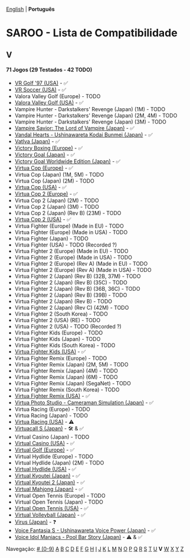 [English](../en-us/V.md) | **Português**

# SAROO - Lista de Compatibilidade

## V

#### 71 Jogos (29 Testados - 42 TODO)

- [VR Golf '97 (USA)](../../../Regions/Retails/USA/T-12518H/01/README.md) - :white_check_mark:
- [VR Soccer (USA)](../../../Regions/Retails/USA/T-12517H/01/README.md) - :white_check_mark:
- Valora Valley Golf (Europe) - TODO
- [Valora Valley Golf (USA)](../../../Regions/Retails/USA/T-2303H/01/README.md) - :white_check_mark:
- Vampire Hunter - Darkstalkers' Revenge (Japan) (1M) - TODO
- Vampire Hunter - Darkstalkers' Revenge (Japan) (2M, 4M) - TODO
- Vampire Hunter - Darkstalkers' Revenge (Japan) (3M) - TODO
- [Vampire Savior: The Lord of Vampire (Japan)](../../../Regions/Retails/Japan/T-1229G/01/README.md) - :white_check_mark:
- [Vandal Hearts - Ushinawareta Kodai Bunmei (Japan)](../../../Regions/Retails/Japan/T-9526G/01/README.md) - :white_check_mark:
- [Vatlva (Japan)](../../../Regions/Retails/Japan/T-31501G/01/README.md) - :white_check_mark:
- [Victory Boxing (Europe)](../../../Regions/Retails/Europe/T-6005H-50/01/README.md) - :white_check_mark:
- [Victory Goal (Japan)](../../../Regions/Retails/Japan/GS-9002/01/README.md) - :white_check_mark:
- [Victory Goal Worldwide Edition (Japan)](../../../Regions/Retails/Japan/GS-9112/01/README.md) - :white_check_mark:
- [Virtua Cop (Europe)](../../../Regions/Retails/Europe/MK-81015/01/README.md) - :white_check_mark:
- Virtua Cop (Japan) (1M, 5M) - TODO
- Virtua Cop (Japan) (2M) - TODO
- [Virtua Cop (USA)](../../../Regions/Retails/USA/MK-81015/01/README.md) - :white_check_mark:
- [Virtua Cop 2 (Europe)](../../../Regions/Retails/Europe/MK-81043/01/README.md) - :white_check_mark:
- Virtua Cop 2 (Japan) (2M) - TODO
- Virtua Cop 2 (Japan) (3M) - TODO
- Virtua Cop 2 (Japan) (Rev B) (23M) - TODO
- [Virtua Cop 2 (USA)](../../../Regions/Retails/USA/MK-81043/01/README.md) - :white_check_mark:
- Virtua Fighter (Europe) (Made in EU) - TODO
- Virtua Fighter (Europe) (Made in USA) - TODO
- Virtua Fighter (Japan) - TODO
- Virtua Fighter (USA) - TODO (Recorded ?)
- Virtua Fighter 2 (Europe) (Made in EU) - TODO
- Virtua Fighter 2 (Europe) (Made in USA) - TODO
- Virtua Fighter 2 (Europe) (Rev A) (Made in EU) - TODO
- Virtua Fighter 2 (Europe) (Rev A) (Made in USA) - TODO
- Virtua Fighter 2 (Japan) (Rev B) (32B, 37M) - TODO
- Virtua Fighter 2 (Japan) (Rev B) (35C) - TODO
- Virtua Fighter 2 (Japan) (Rev B) (36B, 36C) - TODO
- Virtua Fighter 2 (Japan) (Rev B) (39B) - TODO
- Virtua Fighter 2 (Japan) (Rev B) - TODO
- Virtua Fighter 2 (Japan) (Rev C) (42M) - TODO
- Virtua Fighter 2 (South Korea) - TODO
- Virtua Fighter 2 (USA) (RE) - TODO
- Virtua Fighter 2 (USA) - TODO (Recorded ?)
- Virtua Fighter Kids (Europe) - TODO
- Virtua Fighter Kids (Japan) - TODO
- Virtua Fighter Kids (South Korea) - TODO
- [Virtua Fighter Kids (USA)](../../../Regions/Retails/USA/MK-81049/01/README.md) - :white_check_mark:
- Virtua Fighter Remix (Europe) - TODO
- Virtua Fighter Remix (Japan) (2M, 5M) - TODO
- Virtua Fighter Remix (Japan) (4M) - TODO
- Virtua Fighter Remix (Japan) (6M) - TODO
- Virtua Fighter Remix (Japan) (SegaNet) - TODO
- Virtua Fighter Remix (South Korea) - TODO
- [Virtua Fighter Remix (USA)](../../../Regions/Retails/USA/MK-81023/01/README.md) - :white_check_mark:
- [Virtua Photo Studio - Cameraman Simulation (Japan)](../../../Regions/Retails/Japan/T-8103G/01/README.md) - :white_check_mark:
- Virtua Racing (Europe) - TODO
- Virtua Racing (Japan) - TODO
- [Virtua Racing (USA)](../../../Regions/Retails/USA/T-4801H/01/README.md) - :warning:
- [Virtuacall S (Japan)](../../../Regions/Retails/Japan/T-19718G/01/README.md) - :hammer_and_wrench: & :white_check_mark:
- Virtual Casino (Japan) - TODO
- [Virtual Casino (USA)](../../../Regions/Retails/USA/T-31102H/01/README.md) - :white_check_mark:
- [Virtual Golf (Europe)](../../../Regions/Retails/Europe/T-11506H50/01/README.md) - :white_check_mark:
- Virtual Hydlide (Europe) - TODO
- Virtual Hydlide (Japan) (2M) - TODO
- [Virtual Hydlide (USA)](../../../Regions/Retails/USA/T-14401H/01/README.md) - :white_check_mark:
- [Virtual Kyoutei (Japan)](../../../Regions/Retails/Japan/T-7101G/01/README.md) - :white_check_mark:
- [Virtual Kyoutei 2 (Japan)](../../../Regions/Retails/Japan/T-7104G/01/README.md) - :white_check_mark:
- [Virtual Mahjong (Japan)](../../../Regions/Retails/Japan/T-2206G/01/README.md) - :white_check_mark:
- Virtual Open Tennis (Europe) - TODO
- Virtual Open Tennis (Japan) - TODO
- [Virtual Open Tennis (USA)](../../../Regions/Retails/USA/T-8129H/01/README.md) - :white_check_mark:
- [Virtual Volleyball (Japan)](../../../Regions/Retails/Japan/T-15005G/01/README.md) - :white_check_mark:
- [Virus (Japan)](../../../Regions/Retails/Japan/T-14304G/01/README.md) - :question:
- [Voice Fantasia S - Ushinawareta Voice Power (Japan)](../../../Regions/Retails/Japan/T-16706G/01/README.md) - :white_check_mark:
- [Voice Idol Maniacs - Pool Bar Story (Japan)](../../../Regions/Retails/Japan/T-1312G/01/README.md) - :warning: & :white_check_mark:

Navegação:
[# (0-9)](./09.md) [A](./A.md) [B](./B.md) [C](./C.md) [D](./D.md) [E](./E.md) [F](./F.md) [G](./G.md) [H](./H.md) [I](./I.md) [J](./J.md) [K](./K.md) [L](./L.md) [M](./M.md) [N](./N.md) [O](./O.md) [P](./P.md) [Q](./Q.md) [R](./R.md) [S](./S.md) [T](./T.md) [U](./U.md) **V** [W](./W.md) [X](./X.md) [Y](./Y.md) [Z](./Z.md)
